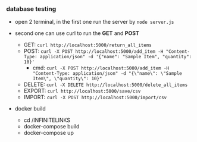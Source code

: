 ### database testing
- open 2 terminal, in the first one run the server by `node server.js`
- second one can use curl to run the **GET** and **POST**
    - GET: `curl http://localhost:5000/return_all_items`
    - POST: `curl -X POST http://localhost:5000/add_item -H "Content-Type: application/json" -d '{"name": "Sample Item", "quantity": 10}'`
        - cmd: `curl -X POST http://localhost:5000/add_item -H "Content-Type: application/json" -d "{\"name\": \"Sample Item\", \"quantity\": 10}"  `
    - DELETE: `curl -X DELETE http://localhost:5000/delete_all_items`
    - EXPORT: `curl http://localhost:5000/save/csv`
    - IMPORT: `curl -X POST http://localhost:5000/import/csv`

- docker build 
    - cd /INFINITELINKS
    - docker-compose build
    - docker-compose up 